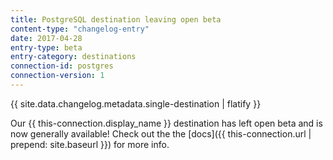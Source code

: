 ```yaml
---
title: PostgreSQL destination leaving open beta
content-type: "changelog-entry"
date: 2017-04-28
entry-type: beta
entry-category: destinations
connection-id: postgres
connection-version: 1
---
```


{{ site.data.changelog.metadata.single-destination | flatify }}

Our {{ this-connection.display_name }} destination has left open beta and is now generally available! Check out the the [docs]({{ this-connection.url | prepend: site.baseurl }}) for more info.